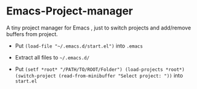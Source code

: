 # Emacs-Project-manager
A tiny project manager for Emacs , just to switch projects and add/remove buffers from project.


-   Put `(load-file "~/.emacs.d/start.el")` into `.emacs`

-   Extract all files to `~/.emacs.d/`

-  Put `(setf *root* "/PATH/TO/ROOT/Folder")
   (load-projects *root*)
   (switch-project (read-from-minibuffer "Select project: "))`   into `start.el`
